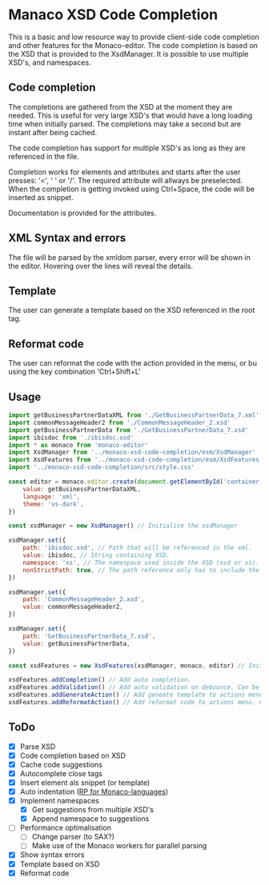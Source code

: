 # Manaco XSD Code Completion

This is a basic and low resource way to provide client-side code completion and other features for the Monaco-editor.
The code completion is based on the XSD that is provided to the XsdManager. It is possible to use multiple XSD's, and namespaces.

## Code completion

The completions are gathered from the XSD at the moment they are needed. This is useful for very large XSD's that would have a long loading time when initially parsed. The completions may take a second but are instant after being cached.

The code completion has support for multiple XSD's as long as they are referenced in the file.

Completion works for elements and attributes and starts after the user presses: '<', ' ' or '/'. The required attribute will allways be preselected. When the completion is getting invoked using Ctrl+Space, the code will be inserted as snippet.

Documentation is provided for the attributes.

## XML Syntax and errors

The file will be parsed by the xmldom parser, every error will be shown in the editor. Hovering over the lines will reveal the details.

## Template

The user can generate a template based on the XSD referenced in the root tag.

## Reformat code

The user can reformat the code with the action provided in the menu, or bu using the key combination 'Ctrl+Shift+L'

## Usage

```javascript
import getBusinessPartnerDataXML from './GetBusinessPartnerData_7.xml'
import commonMessageHeader2 from './CommonMessageHeader_2.xsd'
import getBusinessPartnerData from './GetBusinessPartnerData_7.xsd'
import ibisdoc from './ibisdoc.xsd'
import * as monaco from 'monaco-editor'
import XsdManager from '../monaco-xsd-code-completion/esm/XsdManager'
import XsdFeatures from '../monaco-xsd-code-completion/esm/XsdFeatures'
import '../monaco-xsd-code-completion/src/style.css'

const editor = monaco.editor.create(document.getElementById('container'), {
    value: getBusinessPartnerDataXML,
    language: 'xml',
    theme: 'vs-dark',
})

const xsdManager = new XsdManager() // Initialise the xsdManager

xsdManager.set({
    path: 'ibisdoc.xsd', // Path that will be referenced in the xml.
    value: ibisdoc, // String containing XSD.
    namespace: 'xs', // The namespace used inside the XSD (xsd or xs). *optional
    nonStrictPath: true, // The path reference only has to include the path partially ({some path}/ibisdoc.xsd). *optional
})

xsdManager.set({
    path: 'CommonMessageHeader_2.xsd',
    value: commonMessageHeader2,
})

xsdManager.set({
    path: 'GetBusinessPartnerData_7.xsd',
    value: getBusinessPartnerData,
})

const xsdFeatures = new XsdFeatures(xsdManager, monaco, editor) // Initialise the xsdFeatures.

xsdFeatures.addCompletion() // Add auto completion.
xsdFeatures.addValidation() // Add auto validation on debounce. Can be manually triggered with doValidation.
xsdFeatures.addGenerateAction() // Add geneate template to actions menu. Generate can be run with doGenerate.
xsdFeatures.addReformatAction() // Add reformat code to actions menu. Can be run manually with doReformatCode.
```

## ToDo

-   [x] Parse XSD
-   [x] Code completion based on XSD
-   [x] Cache code suggestions
-   [x] Autocomplete close tags
-   [x] Insert element als snippet (or template)
-   [x] Auto indentation ([RP for Monaco-languages](https://github.com/microsoft/monaco-languages/pull/113))
-   [x] Implement namespaces
    -   [x] Get suggestions from multiple XSD's
    -   [x] Append namespace to suggestions
-   [ ] Performance optimalisation
    -   [ ] Change parser (to SAX?)
    -   [ ] Make use of the Monaco workers for parallel parsing
-   [x] Show syntax errors
-   [x] Template based on XSD
-   [x] Reformat code
